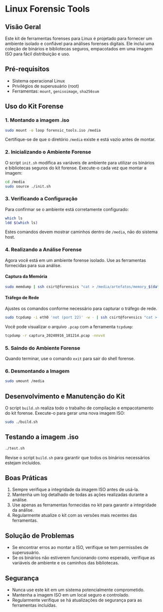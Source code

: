 # Linux Forensic Tools

## Visão Geral

Este kit de ferramentas forenses para Linux é projetado para fornecer um ambiente isolado e confiável para análises forenses digitais. Ele inclui uma coleção de binários e bibliotecas seguros, empacotados em uma imagem ISO para fácil distribuição e uso.

## Pré-requisitos

- Sistema operacional Linux
- Privilégios de superusuário (root)
- Ferramentas: `mount`, `genisoimage`, `sha256sum`

## Uso do Kit Forense

### 1. Montando a imagem .iso

```bash
sudo mount -o loop forensic_tools.iso /media
```

Certifique-se de que o diretório `/media` existe e está vazio antes de montar.

### 2. Inicializando o Ambiente Forense

O script `init.sh` modifica as variáveis de ambiente para utilizar os binários e bibliotecas seguros do kit forense. Execute-o cada vez que montar a imagem:

```bash
cd /media
sudo source ./init.sh
```

### 3. Verificando a Configuração

Para confirmar se o ambiente está corretamente configurado:

```bash
which ls
ldd $(which ls)
```

Estes comandos devem mostrar caminhos dentro de `/media`, não do sistema host.

### 4. Realizando a Análise Forense

Agora você está em um ambiente forense isolado. Use as ferramentas fornecidas para sua análise.

#### Captura da Memória

```bash
sudo memdump | ssh csirt@forensics "cat > /media/artefatos/memory_$(date +%Y%m%d_%H%M%S).dump"
```

#### Tráfego de Rede

Ajustes os comandos conforme necessário para capturar o tráfego de rede.

```bash
sudo tcpdump -i eth0 'not (port 22)' -w - | ssh csirt@forensics "cat > /media/artefatos/captura_$(date +%Y%m%d_%H%M%S).pcap"
```

Você pode visualizar o arquivo `.pcap` com a ferramenta `tcpdump`:

```bash
tcpdump -r captura_20240916_181214.pcap -nnvvX
```

### 5. Saindo do Ambiente Forense

Quando terminar, use o comando `exit` para sair do shell forense.

### 6. Desmontando a Imagem

```bash
sudo umount /media
```

## Desenvolvimento e Manutenção do Kit

O script `build.sh` realiza todo o trabalho de compilação e empacotamento do kit forense. Execute-o para gerar uma nova imagem ISO:

```bash
sudo ./build.sh
```

## Testando a imagem .iso

```bash
./test.sh
```

Revise o script `build.sh` para garantir que todos os binários necessários estejam incluídos.

## Boas Práticas

1. Sempre verifique a integridade da imagem ISO antes de usá-la.
2. Mantenha um log detalhado de todas as ações realizadas durante a análise.
3. Use apenas as ferramentas fornecidas no kit para garantir a integridade da análise.
4. Regularmente atualize o kit com as versões mais recentes das ferramentas.

## Solução de Problemas

- Se encontrar erros ao montar a ISO, verifique se tem permissões de superusuário.
- Se os binários não estiverem funcionando como esperado, verifique as variáveis de ambiente e os caminhos das bibliotecas.

## Segurança

- Nunca use este kit em um sistema potencialmente comprometido.
- Mantenha a imagem ISO em um local seguro e controlado.
- Regularmente verifique se há atualizações de segurança para as ferramentas incluídas.
